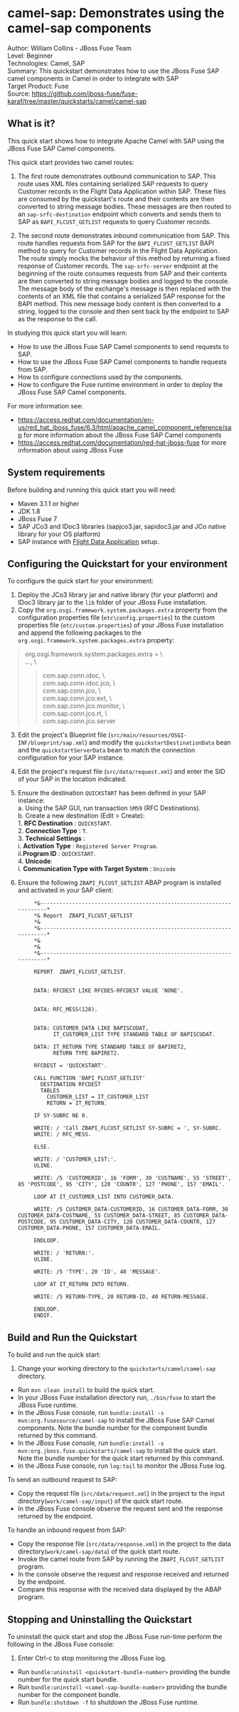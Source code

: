 camel-sap: Demonstrates using the camel-sap components
======================================================
Author: William Collins - JBoss Fuse Team  
Level: Beginner  
Technologies: Camel, SAP  
Summary: This quickstart demonstrates how to use the JBoss Fuse SAP camel components in Camel in order to integrate with SAP  
Target Product: Fuse  
Source: <https://github.com/jboss-fuse/fuse-karaf/tree/master/quickstarts/camel/camel-sap>  


What is it?  
-----------  

This quick start shows how to integrate Apache Camel with SAP using the JBoss Fuse SAP Camel components.  

This quick start provides two camel routes:

1. The first route demonstrates outbound communication to SAP. This route uses XML files containing serialized SAP requests to query Customer records in the Flight Data Application within SAP. These files are consumed by the quickstart's route and their contents are then converted to string message bodies. These messages are then routed to an `sap-srfc-destination` endpoint which converts and sends them to SAP as `BAPI_FLCUST_GETLIST` requests to query Customer records.  

2. The second route demonstrates inbound communication from SAP. This route handles requests from SAP for the `BAPI_FLCUST_GETLIST` BAPI method to query for Customer records in the Flight Data Application. The route simply mocks the behavior of this method by returning a fixed response of Customer records. The `sap-srfc-server` endpoint at the beginning of the route consumes requests from SAP and their contents are then converted to string message bodies and logged to the console. The message body of the exchange's message is then replaced with the contents of an XML file that contains a serialized SAP response for the BAPI method. This new message body content is then converted to a string, logged to the console and then sent back by the endpoint to SAP as the response to the call.

In studying this quick start you will learn:

* How to use the JBoss Fuse SAP Camel components to send requests to SAP. 
* How to use the JBoss Fuse SAP Camel components to handle requests from SAP. 
* How to configure connections used by the components.
* How to configure the Fuse runtime environment in order to deploy the JBoss Fuse SAP Camel components.

For more information see:

[comment]: <> (TODO Update to Fuse 7 docs once they are available)

* <https://access.redhat.com/documentation/en-us/red_hat_jboss_fuse/6.3/html/apache_camel_component_reference/sap> for more information about the JBoss Fuse SAP Camel components 
* <https://access.redhat.com/documentation/red-hat-jboss-fuse> for more information about using JBoss Fuse

System requirements
-------------------

Before building and running this quick start you will need:

* Maven 3.1.1 or higher
* JDK 1.8
* JBoss Fuse 7
* SAP JCo3 and IDoc3 libraries (sapjco3.jar, sapidoc3.jar and JCo native library for your OS platform)
* SAP instance with [Flight Data Application](http://help.sap.com/saphelp_erp60_sp/helpdata/en/db/7c623cf568896be10000000a11405a/content.htm) setup.

Configuring the Quickstart for your environment
-----------------------------------------------

To configure the quick start for your environment: 

1. Deploy the JCo3 library jar and native library (for your platform) and IDoc3 library jar to the `lib` folder of your JBoss Fuse installation.  
2. Copy the `org.osgi.framework.system.packages.extra` property from the configuration properties file (`etc\config.properties`) to the custom properties file (`etc/custom.properties`) of your JBoss Fuse installation and append the following packages to the `org.osgi.framework.system.packages.extra` property:  

> org.osgi.framework.system.packages.extra = \  
>..., \  
>> com.sap.conn.idoc, \  
>> com.sap.conn.idoc.jco, \   
>> com.sap.conn.jco, \   
>> com.sap.conn.jco.ext, \   
>> com.sap.conn.jco.monitor, \  
>> com.sap.conn.jco.rt, \   
>> com.sap.conn.jco.server  

3. Edit the project's Blueprint file (`src/main/resources/OSGI-INF/blueprint/sap.xml`) and modify the `quickstartDestinationData` bean and the `quickstartServerData` bean to match the connection configuration for your SAP instance. 
4. Edit the project's request file (`src/data/request.xml`) and enter the SID of your SAP in the location indicated.
5. Ensure the destination `QUICKSTART` has been defined in your SAP instance:   
	a. Using the SAP GUI, run transaction `SM59` (RFC Destinations).    
    b. Create a new destination (Edit > Create):  
		1. **RFC Destination** : `QUICKSTART`.    
        2. **Connection Type** : `T`.    
        3. **Technical Settings** :    
            i. **Activation Type** : `Registered Server Program`.    
            ii.**Program ID** : `QUICKSTART`.   
        4. **Unicode**:   
        	i. **Communication Type with Target System** : `Unicode`   
6. Ensure the following `ZBAPI_FLCUST_GETLIST` ABAP program is installed and activated in your SAP client:  

			*&---------------------------------------------------------------------*
			*& Report  ZBAPI_FLCUST_GETLIST
			*&
			*&---------------------------------------------------------------------*
			*&
			*&
			*&---------------------------------------------------------------------*
			
			REPORT  ZBAPI_FLCUST_GETLIST.
			
			
			DATA: RFCDEST LIKE RFCDES-RFCDEST VALUE 'NONE'.
			
			
			DATA: RFC_MESS(128).
			
			
			DATA: CUSTOMER_DATA LIKE BAPISCUDAT,
			      IT_CUSTOMER_LIST TYPE STANDARD TABLE OF BAPISCUDAT.
			
			DATA: IT_RETURN TYPE STANDARD TABLE OF BAPIRET2,
			      RETURN TYPE BAPIRET2.
			
			RFCDEST = 'QUICKSTART'.
			
			CALL FUNCTION 'BAPI_FLCUST_GETLIST'
			  DESTINATION RFCDEST
			  TABLES
			    CUSTOMER_LIST = IT_CUSTOMER_LIST
			    RETURN = IT_RETURN.
			
			IF SY-SUBRC NE 0.
			
			WRITE: / 'Call ZBAPI_FLCUST_GETLIST SY-SUBRC = ', SY-SUBRC.
			WRITE: / RFC_MESS.
			
			ELSE.
			
			WRITE: / 'CUSTOMER_LIST:'.
			ULINE.
			
			WRITE: /5 'CUSTOMERID', 16 'FORM', 30 'CUSTNAME', 55 'STREET', 85 'POSTCODE', 95 'CITY', 120 'COUNTR', 127 'PHONE', 157 'EMAIL'.
			
			LOOP AT IT_CUSTOMER_LIST INTO CUSTOMER_DATA.
			
			WRITE: /5 CUSTOMER_DATA-CUSTOMERID, 16 CUSTOMER_DATA-FORM, 30 CUSTOMER_DATA-CUSTNAME, 55 CUSTOMER_DATA-STREET, 85 CUSTOMER_DATA-POSTCODE, 95 CUSTOMER_DATA-CITY, 120 CUSTOMER_DATA-COUNTR, 127 CUSTOMER_DATA-PHONE, 157 CUSTOMER_DATA-EMAIL.
			
			ENDLOOP.
			
			WRITE: / 'RETURN:'.
			ULINE.
			
			WRITE: /5 'TYPE', 20 'ID', 40 'MESSAGE'.
			
			LOOP AT IT_RETURN INTO RETURN.
			
			WRITE: /5 RETURN-TYPE, 20 RETURN-ID, 40 RETURN-MESSAGE.
			
			ENDLOOP.
			ENDIF.

Build and Run the Quickstart
----------------------------

To build and run the quick start:

1. Change your working directory to the `quickstarts/camel/camel-sap` directory.
* Run `mvn clean install` to build the quick start.
* In your JBoss Fuse installation directory run, `./bin/fuse` to start the JBoss Fuse runtime.
* In the JBoss Fuse console, run `bundle:install -s mvn:org.fusesource/camel-sap` to install the JBoss Fuse SAP Camel components. Note the bundle number for the component bundle returned by this command.  
* In the JBoss Fuse console, run `bundle:install -s mvn:org.jboss.fuse.quickstarts/camel-sap` to install the quick start. Note the bundle number for the quick start returned by this command.  
* In the JBoss Fuse console, run `log:tail` to monitor the JBoss Fuse log.

To send an outbound request to SAP:
* Copy the request file (`src/data/request.xml`) in the project to the input directory(`work/camel-sap/input`) of the quick start route.
* In the JBoss Fuse console observe the request sent and the response returned by the endpoint.

To handle an inbound request from SAP:
* Copy the response file (`src/data/response.xml`) in the project to the data directory(`work/camel-sap/data`) of the quick start route.
* Invoke the camel route from SAP by running the `ZBAPI_FLCUST_GETLIST` program.
* In the console observe the request and response received and returned by the endpoint.  
* Compare this response with the received data displayed by the ABAP program.   

Stopping and Uninstalling the Quickstart
----------------------------------------

To uninstall the quick start and stop the JBoss Fuse run-time perform the following in the JBoss Fuse console:

1. Enter Ctrl-c to stop monitoring the JBoss Fuse log.
* Run `bundle:uninstall <quickstart-bundle-number>` providing the bundle number for the quick start bundle. 
* Run `bundle:uninstall <camel-sap-bundle-number>` providing the bundle number for the component bundle. 
* Run `bundle:shutdown -f` to shutdown the JBoss Fuse runtime.
